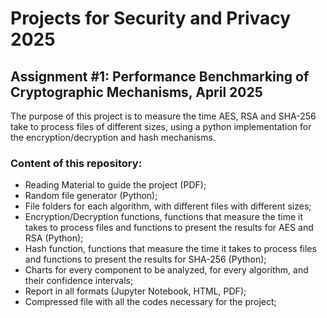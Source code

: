 # Projects for Security and Privacy 2025

## Assignment #1: Performance Benchmarking of Cryptographic Mechanisms, April 2025

The purpose of this project is to measure the time AES, RSA and SHA-256 take to process files of different sizes, using a python implementation for the encryption/decryption and hash mechanisms. 

### Content of this repository:
- Reading Material to guide the project (PDF);
- Random file generator (Python);
- File folders for each algorithm, with different files with different sizes;
- Encryption/Decryption functions, functions that measure the time it takes to process files and functions to present the results for AES and RSA (Python);
- Hash function, functions that measure the time it takes to process files and functions to present the results for SHA-256 (Python);
- Charts for every component to be analyzed, for every algorithm, and their confidence intervals;
- Report in all formats (Jupyter Notebook, HTML, PDF);
- Compressed file with all the codes necessary for the project;




